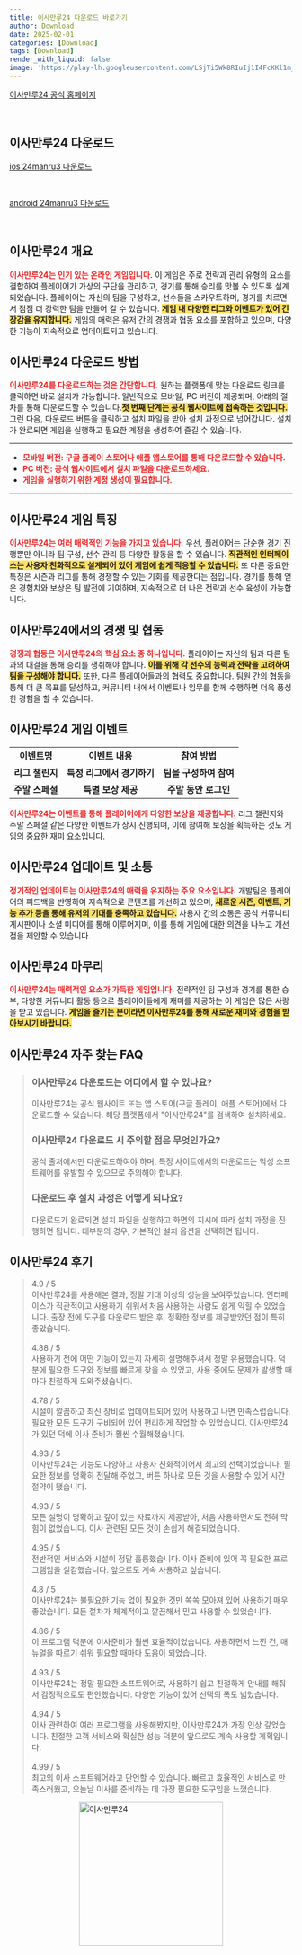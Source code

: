 ```yaml
---
title: 이사만루24 다운로드 바로가기
author: Download
date: 2025-02-01
categories: [Download]
tags: [Download]
render_with_liquid: false
image: 'https://play-lh.googleusercontent.com/LSjTi5Wk8RIuIj1I4FcKKl1m_bVi2zGIWOrrqEoxFZyYrDx90RFHs9bbjSifVDt3qC4=s256-rw'
---
```

<p><a class='click-button' title='이사만루24' href='https://game.naver.com/lounge/24manru3/home' rel='nofollow'>이사만루24 공식 홈페이지</a></p><br>
<h2 id='이사만루24_다운로드'>이사만루24 다운로드</h2>
<p><a class="click-button ios" title="24manru3 다운로드" href="https://apps.apple.com/kr/app/%EC%9D%B4%EC%82%AC%EB%A7%8C%EB%A3%A824/id1481802531" rel="nofollow">ios 24manru3 다운로드</a></p><br>
<p><a class="click-button android" title="24manru3 다운로드" href="https://play.google.comhttps://play.google.com/store/apps/details?id=com.gonggames.kbo3.aos.google.kr" rel="nofollow">android 24manru3 다운로드</a></p><br>


<h2 id='이사만루24_개요'>이사만루24 개요</h2>

<p><b><span style="color: #ee2323;">이사만루24는 인기 있는 온라인 게임입니다.</span></b> 이 게임은 주로 전략과 관리 유형의 요소를 결합하여 플레이어가 가상의 구단을 관리하고, 경기를 통해 승리를 맛볼 수 있도록 설계되었습니다. 플레이어는 자신의 팀을 구성하고, 선수들을 스카우트하며, 경기를 치르면서 점점 더 강력한 팀을 만들어 갈 수 있습니다. <b><span style="background-color: #ffe066;">게임 내 다양한 리그와 이벤트가 있어 긴장감을 유지합니다.</span></b> 게임의 매력은 유저 간의 경쟁과 협동 요소를 포함하고 있으며, 다양한 기능이 지속적으로 업데이트되고 있습니다.</p>

<h2 id='이사만루24_다운로드_방법'>이사만루24 다운로드 방법</h2>

<p><b><span style="color: #ee2323;">이사만루24를 다운로드하는 것은 간단합니다.</span></b> 원하는 플랫폼에 맞는 다운로드 링크를 클릭하면 바로 설치가 가능합니다. 일반적으로 모바일, PC 버전이 제공되며, 아래의 절차를 통해 다운로드할 수 있습니다.<b><span style="background-color: #ffe066;">첫 번째 단계는 공식 웹사이트에 접속하는 것입니다.</span></b> 그런 다음, 다운로드 버튼을 클릭하고 설치 파일을 받아 설치 과정으로 넘어갑니다. 설치가 완료되면 게임을 실행하고 필요한 계정을 생성하여 즐길 수 있습니다.</p>

<hr />

<ul>
    <li><b><span style="color: #ee2323;">모바일 버전: 구글 플레이 스토어나 애플 앱스토어를 통해 다운로드할 수 있습니다.</span></b></li>
    <li><b><span style="color: #ee2323;">PC 버전: 공식 웹사이트에서 설치 파일을 다운로드하세요.</span></b></li>
    <li><b><span style="color: #ee2323;">게임을 실행하기 위한 계정 생성이 필요합니다.</span></b></li>
</ul>

<hr />

<h2 id='이사만루24_게임_특징'>이사만루24 게임 특징</h2>

<p><b><span style="color: #ee2323;">이사만루24는 여러 매력적인 기능을 가지고 있습니다.</span></b> 우선, 플레이어는 단순한 경기 진행뿐만 아니라 팀 구성, 선수 관리 등 다양한 활동을 할 수 있습니다. <b><span style="background-color: #ffe066;">직관적인 인터페이스는 사용자 친화적으로 설계되어 있어 게임에 쉽게 적응할 수 있습니다.</span></b> 또 다른 중요한 특징은 시즌과 리그를 통해 경쟁할 수 있는 기회를 제공한다는 점입니다. 경기를 통해 얻은 경험치와 보상은 팀 발전에 기여하며, 지속적으로 더 나은 전략과 선수 육성이 가능합니다.</p>

<h2 id='이사만루24_경쟁_및_협동'>이사만루24에서의 경쟁 및 협동</h2>

<p><b><span style="color: #ee2323;">경쟁과 협동은 이사만루24의 핵심 요소 중 하나입니다.</span></b> 플레이어는 자신의 팀과 다른 팀과의 대결을 통해 승리를 쟁취해야 합니다. <b><span style="background-color: #ffe066;">이를 위해 각 선수의 능력과 전략을 고려하여 팀을 구성해야 합니다.</span></b> 또한, 다른 플레이어들과의 협력도 중요합니다. 팀원 간의 협동을 통해 더 큰 목표를 달성하고, 커뮤니티 내에서 이벤트나 임무를 함께 수행하면 더욱 풍성한 경험을 할 수 있습니다.</p>

<h2 id='이사만루24_게임_이벤트'>이사만루24 게임 이벤트</h2>

<table>
    <tr>
        <td style="text-align: center; height: 17px;"><b>이벤트명</b></td>
        <td style="text-align: center; height: 17px;"><b>이벤트 내용</b></td>
        <td style="text-align: center; height: 17px;"><b>참여 방법</b></td>
    </tr>
    <tr>
        <td style="text-align: center; height: 17px;"><b>리그 챌린지</b></td>
        <td style="text-align: center; height: 17px;"><b>특정 리그에서 경기하기</b></td>
        <td style="text-align: center; height: 17px;"><b>팀을 구성하여 참여</b></td>
    </tr>
    <tr>
        <td style="text-align: center; height: 17px;"><b>주말 스페셜</b></td>
        <td style="text-align: center; height: 17px;"><b>특별 보상 제공</b></td>
        <td style="text-align: center; height: 17px;"><b>주말 동안 로그인</b></td>
    </tr>
</table>

<p><b><span style="color: #ee2323;">이사만루24는 이벤트를 통해 플레이어에게 다양한 보상을 제공합니다.</span></b> 리그 챌린지와 주말 스페셜 같은 다양한 이벤트가 상시 진행되며, 이에 참여해 보상을 획득하는 것도 게임의 중요한 재미 요소입니다.</p>

<h2 id='이사만루24_업데이트_및_소통'>이사만루24 업데이트 및 소통</h2>

<p><b><span style="color: #ee2323;">정기적인 업데이트는 이사만루24의 매력을 유지하는 주요 요소입니다.</span></b> 개발팀은 플레이어의 피드백을 반영하여 지속적으로 콘텐츠를 개선하고 있으며, <b><span style="background-color: #ffe066;">새로운 시즌, 이벤트, 기능 추가 등을 통해 유저의 기대를 충족하고 있습니다.</span></b> 사용자 간의 소통은 공식 커뮤니티 게시판이나 소셜 미디어를 통해 이루어지며, 이를 통해 게임에 대한 의견을 나누고 개선점을 제안할 수 있습니다.</p>

<h2 id='이사만루24_마무리'>이사만루24 마무리</h2>

<p><b><span style="color: #ee2323;">이사만루24는 매력적인 요소가 가득한 게임입니다.</span></b> 전략적인 팀 구성과 경기를 통한 승부, 다양한 커뮤니티 활동 등으로 플레이어들에게 재미를 제공하는 이 게임은 많은 사랑을 받고 있습니다. <b><span style="background-color: #ffe066;">게임을 즐기는 분이라면 이사만루24를 통해 새로운 재미와 경험을 받아보시기 바랍니다.</span></b></p>


<h2 id='이사만루24_자주_찾는_FAQ'>이사만루24 자주 찾는 FAQ</h2>
<div itemscope="" itemtype="https://schema.org/FAQPage"> <blockquote> <div itemscope="" itemprop="mainEntity" itemtype="https://schema.org/Question"> <h3 itemprop="name">이사만루24 다운로드는 어디에서 할 수 있나요?</h3> <div itemscope="" itemprop="acceptedAnswer" itemtype="https://schema.org/Answer"> <span itemprop="text"> <p>이사만루24는 공식 웹사이트 또는 앱 스토어(구글 플레이, 애플 스토어)에서 다운로드할 수 있습니다. 해당 플랫폼에서 "이사만루24"를 검색하여 설치하세요.</p> </span> </div> </div> <div itemscope="" itemprop="mainEntity" itemtype="https://schema.org/Question"> <h3 itemprop="name">이사만루24 다운로드 시 주의할 점은 무엇인가요?</h3> <div itemscope="" itemprop="acceptedAnswer" itemtype="https://schema.org/Answer"> <span itemprop="text"> <p>공식 출처에서만 다운로드하여야 하며, 특정 사이트에서의 다운로드는 악성 소프트웨어를 유발할 수 있으므로 주의해야 합니다.</p> </span> </div> </div> <div itemscope="" itemprop="mainEntity" itemtype="https://schema.org/Question"> <h3 itemprop="name">다운로드 후 설치 과정은 어떻게 되나요?</h3> <div itemscope="" itemprop="acceptedAnswer" itemtype="https://schema.org/Answer"> <span itemprop="text"> <p>다운로드가 완료되면 설치 파일을 실행하고 화면의 지시에 따라 설치 과정을 진행하면 됩니다. 대부분의 경우, 기본적인 설치 옵션을 선택하면 됩니다.</p> </span> </div> </div> </blockquote> </div>
<h2 id='이사만루24_후기'>이사만루24 후기</h2>
<div itemscope itemtype="https://schema.org/Product">
  <blockquote>
  <div itemprop="review" itemscope itemtype="https://schema.org/Review">
      <div itemprop="reviewRating" itemscope itemtype="https://schema.org/Rating"> <span itemprop="ratingValue">4.9</span> / <span itemprop="bestRating">5</span> </div>
      <span itemprop="reviewBody">이사만루24를 사용해본 결과, 정말 기대 이상의 성능을 보여주었습니다. 인터페이스가 직관적이고 사용하기 쉬워서 처음 사용하는 사람도 쉽게 익힐 수 있었습니다. 출장 전에 도구를 다운로드 받은 후, 정확한 정보를 제공받았던 점이 특히 좋았습니다.</span>
  </div>
  <br>
  <div itemprop="review" itemscope itemtype="https://schema.org/Review">
      <div itemprop="reviewRating" itemscope itemtype="https://schema.org/Rating"> <span itemprop="ratingValue">4.88</span> / <span itemprop="bestRating">5</span> </div>
      <span itemprop="reviewBody">사용하기 전에 어떤 기능이 있는지 자세히 설명해주셔서 정말 유용했습니다. 덕분에 필요한 도구와 정보를 빠르게 찾을 수 있었고, 사용 중에도 문제가 발생할 때마다 친절하게 도와주셨습니다.</span>
  </div>
  <br>
  <div itemprop="review" itemscope itemtype="https://schema.org/Review">
      <div itemprop="reviewRating" itemscope itemtype="https://schema.org/Rating"> <span itemprop="ratingValue">4.78</span> / <span itemprop="bestRating">5</span> </div>
      <span itemprop="reviewBody">시설이 깔끔하고 최신 장비로 업데이트되어 있어 사용하고 나면 만족스럽습니다. 필요한 모든 도구가 구비되어 있어 편리하게 작업할 수 있었습니다. 이사만루24가 있던 덕에 이사 준비가 훨씬 수월해졌습니다.</span>
  </div>
  <br>
  <div itemprop="review" itemscope itemtype="https://schema.org/Review">
      <div itemprop="reviewRating" itemscope itemtype="https://schema.org/Rating"> <span itemprop="ratingValue">4.93</span> / <span itemprop="bestRating">5</span> </div>
      <span itemprop="reviewBody">이사만루24는 기능도 다양하고 사용자 친화적이어서 최고의 선택이었습니다. 필요한 정보를 명확히 전달해 주었고, 버튼 하나로 모든 것을 사용할 수 있어 시간 절약이 됐습니다.</span>
  </div>
  <br>
  <div itemprop="review" itemscope itemtype="https://schema.org/Review">
      <div itemprop="reviewRating" itemscope itemtype="https://schema.org/Rating"> <span itemprop="ratingValue">4.93</span> / <span itemprop="bestRating">5</span> </div>
      <span itemprop="reviewBody">모든 설명이 명확하고 깊이 있는 자료까지 제공받아, 처음 사용하면서도 전혀 막힘이 없었습니다. 이사 관련된 모든 것이 손쉽게 해결되었습니다.</span>
  </div>
  <br>
  <div itemprop="review" itemscope itemtype="https://schema.org/Review">
      <div itemprop="reviewRating" itemscope itemtype="https://schema.org/Rating"> <span itemprop="ratingValue">4.95</span> / <span itemprop="bestRating">5</span> </div>
      <span itemprop="reviewBody">전반적인 서비스와 시설이 정말 훌륭했습니다. 이사 준비에 있어 꼭 필요한 프로그램임을 실감했습니다. 앞으로도 계속 사용하고 싶습니다.</span>
  </div>
  <br>
  <div itemprop="review" itemscope itemtype="https://schema.org/Review">
      <div itemprop="reviewRating" itemscope itemtype="https://schema.org/Rating"> <span itemprop="ratingValue">4.8</span> / <span itemprop="bestRating">5</span> </div>
      <span itemprop="reviewBody">이사만루24는 불필요한 기능 없이 필요한 것만 쏙쏙 모아져 있어 사용하기 매우 좋았습니다. 모든 절차가 체계적이고 깔끔해서 믿고 사용할 수 있었습니다.</span>
  </div>
  <br>
  <div itemprop="review" itemscope itemtype="https://schema.org/Review">
      <div itemprop="reviewRating" itemscope itemtype="https://schema.org/Rating"> <span itemprop="ratingValue">4.86</span> / <span itemprop="bestRating">5</span> </div>
      <span itemprop="reviewBody">이 프로그램 덕분에 이사준비가 훨씬 효율적이었습니다. 사용하면서 느낀 건, 매뉴얼을 따르기 쉬워 필요할 때마다 도움이 되었습니다.</span>
  </div>
  <br>
  <div itemprop="review" itemscope itemtype="https://schema.org/Review">
      <div itemprop="reviewRating" itemscope itemtype="https://schema.org/Rating"> <span itemprop="ratingValue">4.93</span> / <span itemprop="bestRating">5</span> </div>
      <span itemprop="reviewBody">이사만루24는 정말 필요한 소프트웨어로, 사용하기 쉽고 친절하게 안내를 해줘서 감정적으로도 편안했습니다. 다양한 기능이 있어 선택의 폭도 넓었습니다.</span>
  </div>
  <br>
  <div itemprop="review" itemscope itemtype="https://schema.org/Review">
      <div itemprop="reviewRating" itemscope itemtype="https://schema.org/Rating"> <span itemprop="ratingValue">4.94</span> / <span itemprop="bestRating">5</span> </div>
      <span itemprop="reviewBody">이사 관련하여 여러 프로그램을 사용해봤지만, 이사만루24가 가장 인상 깊었습니다. 친절한 고객 서비스와 확실한 성능 덕분에 앞으로도 계속 사용할 계획입니다.</span>
  </div>
  <br>
  <div itemprop="review" itemscope itemtype="https://schema.org/Review">
      <div itemprop="reviewRating" itemscope itemtype="https://schema.org/Rating"> <span itemprop="ratingValue">4.99</span> / <span itemprop="bestRating">5</span> </div>
      <span itemprop="reviewBody">최고의 이사 소프트웨어라고 단언할 수 있습니다. 빠르고 효율적인 서비스로 만족스러웠고, 오늘날 이사를 준비하는 데 가장 필요한 도구임을 느꼈습니다.</span>
  </div>
  </blockquote>
</div>
<figure class="image" style="display: flex; justify-content: center; align-items: center; margin: 0;"><img src="https://play-lh.googleusercontent.com/LSjTi5Wk8RIuIj1I4FcKKl1m_bVi2zGIWOrrqEoxFZyYrDx90RFHs9bbjSifVDt3qC4=s256-rw" alt="이사만루24" width="256" height="256" style="max-width: 100%; height: auto;"></figure>